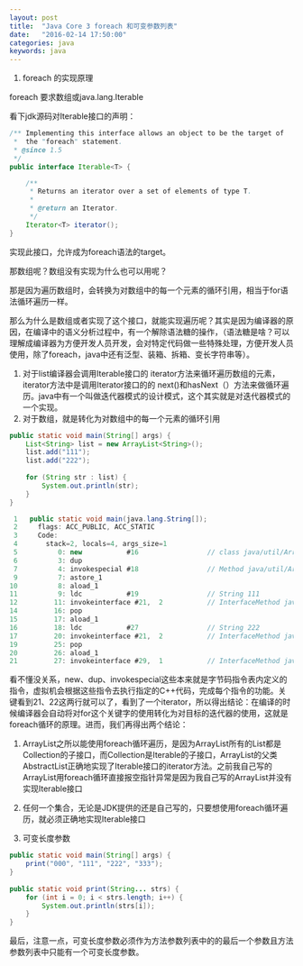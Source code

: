 ```yaml
---
layout: post
title:  "Java Core 3 foreach 和可变参数列表"
date:   "2016-02-14 17:50:00"
categories: java
keywords: java
---
```



1. foreach 的实现原理

foreach 要求数组或java.lang.Iterable

看下jdk源码对Iterable接口的声明：

```java
/** Implementing this interface allows an object to be the target of
 *  the "foreach" statement.
 * @since 1.5
 */
public interface Iterable<T> {

    /**
     * Returns an iterator over a set of elements of type T.
     * 
     * @return an Iterator.
     */
    Iterator<T> iterator();
}
```

实现此接口，允许成为foreach语法的target。

那数组呢？数组没有实现为什么也可以用呢？

那是因为遍历数组时，会转换为对数组中的每一个元素的循环引用，相当于for语法循环遍历一样。

那么为什么是数组或者实现了这个接口，就能实现遍历呢？其实是因为编译器的原因，在编译中的语义分析过程中，有一个解除语法糖的操作，（语法糖是啥？可以理解成编译器为方便开发人员开发，会对特定代码做一些特殊处理，方便开发人员使用，除了foreach，java中还有泛型、装箱、拆箱、变长字符串等）。

1. 对于list编译器会调用Iterable接口的 iterator方法来循环遍历数组的元素，iterator方法中是调用Iterator接口的的 next()和hasNext（）方法来做循环遍历。java中有一个叫做迭代器模式的设计模式，这个其实就是对迭代器模式的一个实现。
2. 对于数组，就是转化为对数组中的每一个元素的循环引用

```java
public static void main(String[] args) {
    List<String> list = new ArrayList<String>();
    list.add("111");
    list.add("222");
    
    for (String str : list) {
        System.out.println(str);
    }
}

 1   public static void main(java.lang.String[]);
 2     flags: ACC_PUBLIC, ACC_STATIC
 3     Code:
 4       stack=2, locals=4, args_size=1
 5          0: new           #16                 // class java/util/ArrayList
 6          3: dup
 7          4: invokespecial #18                 // Method java/util/ArrayList."<init>":()V
 9          7: astore_1
10          8: aload_1
11          9: ldc           #19                 // String 111
12         11: invokeinterface #21,  2           // InterfaceMethod java/util/List.add:(Ljava/lang/Object;)Z
14         16: pop
15         17: aload_1
16         18: ldc           #27                 // String 222
17         20: invokeinterface #21,  2           // InterfaceMethod java/util/List.add:(Ljava/lang/Object;)Z
19         25: pop
20         26: aload_1
21         27: invokeinterface #29,  1           // InterfaceMethod java/util/List.iterator:()Ljava/util/Iterator;
```

看不懂没关系，new、dup、invokespecial这些本来就是字节码指令表内定义的指令，虚拟机会根据这些指令去执行指定的C++代码，完成每个指令的功能。关键看到21、22这两行就可以了，看到了一个iterator，所以得出结论：在编译的时候编译器会自动将对for这个关键字的使用转化为对目标的迭代器的使用，这就是foreach循环的原理。进而，我们再得出两个结论：

1. ArrayList之所以能使用foreach循环遍历，是因为ArrayList所有的List都是Collection的子接口，而Collection是Iterable的子接口，ArrayList的父类AbstractList正确地实现了Iterable接口的iterator方法。之前我自己写的ArrayList用foreach循环直接报空指针异常是因为我自己写的ArrayList并没有实现Iterable接口

2. 任何一个集合，无论是JDK提供的还是自己写的，只要想使用foreach循环遍历，就必须正确地实现Iterable接口



2. 可变长度参数

```java
public static void main(String[] args) {
    print("000", "111", "222", "333");
}
    
public static void print(String... strs) {
    for (int i = 0; i < strs.length; i++) {
        System.out.println(strs[i]);
    }
}
```

最后，注意一点，可变长度参数必须作为方法参数列表中的的最后一个参数且方法参数列表中只能有一个可变长度参数。


